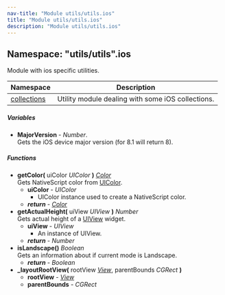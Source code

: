 ```yaml
---
nav-title: "Module utils/utils.ios"
title: "Module utils/utils.ios"
description: "Module utils/utils.ios"
---
```

## Namespace: "utils/utils".ios
Module with ios specific utilities.

Namespace | Description
------|------------
[collections](../../../utils/utils/ios/collections/) | Utility module dealing with some iOS collections.

##### Variables
 - **MajorVersion** - _Number_.    
  Gets the iOS device major version (for 8.1 will return 8).

##### Functions
 - **getColor(** uiColor _UIColor_ **)** [_Color_](../../../color/Color.md)  
     Gets NativeScript color from [UIColor](https://developer.apple.com/library/ios/documentation/UIKit/Reference/UIColor_Class/).
   - **uiColor** - _UIColor_  
     - UIColor instance used to create a NativeScript color.
   - _**return**_ - [_Color_](../../../color/Color.md)
 - **getActualHeight(** uiView _UIView_ **)** _Number_  
     Gets actual height of a [UIView](https://developer.apple.com/library/ios/documentation/UIKit/Reference/UIView_Class/) widget.
   - **uiView** - _UIView_  
     - An instance of UIView.
   - _**return**_ - _Number_
 - **isLandscape()** _Boolean_  
     Gets an information about if current mode is Landscape.
   - _**return**_ - _Boolean_
 - **_layoutRootView(** rootView [_View_](../../../ui/core/view/View.md), parentBounds _CGRect_ **)**
   - **rootView** - [_View_](../../../ui/core/view/View.md)
   - **parentBounds** - _CGRect_